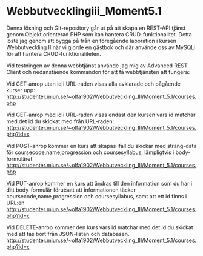 # Webbutvecklingiii_Moment5.1

Denna lösning och Git-repository går ut på att skapa en REST-API tjänst genom Objekt orienterad PHP som kan hantera CRUD-funktionalitet.
Detta löste jag genom att bygga på från en föregående laboration i kursen Webbutveckling II när vi gjorde en gästbok och där använde oss av MySQLi för att hantera CRUD-funktionaliteten.

Vid testningen av denna webbtjänst använde jag mig av Advanced REST Client och nedanstående kommandon för att få webbtjänsten att fungera:

Vid GET-anrop utan id i URL-raden visas alla avklarade och pågående kurser upp:
http://studenter.miun.se/~olfa1902/Webbutveckling_III/Moment_5.1/courses.php

Vid GET-anrop med id i URL-raden visas endast den kursen vars id matchar med det id du skickat med från URL-raden:
http://studenter.miun.se/~olfa1902/Webbutveckling_III/Moment_5.1/courses.php?id=x

Vid POST-anrop kommer en kurs att skapas ifall du skickar med sträng-data för coursecode,name,progression och coursesyllabus, lämpligtvis i body-formuläret
http://studenter.miun.se/~olfa1902/Webbutveckling_III/Moment_5.1/courses.php

Vid PUT-anrop kommer en kurs att ändras till den information som du har i ditt body-formulär förutsatt att informationen täcker coursecode,name,progression och coursesyllabus, 
samt att ett id finns i URL:en
http://studenter.miun.se/~olfa1902/Webbutveckling_III/Moment_5.1/courses.php?id=x

Vid DELETE-anrop kommer den kurs vars id matchar med det id du skickat med att tas bort från JSON-listan och databasen.
http://studenter.miun.se/~olfa1902/Webbutveckling_III/Moment_5.1/courses.php?id=x
